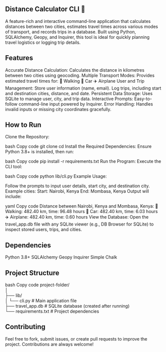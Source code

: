 ## Distance Calculator CLI 🚀

A feature-rich and interactive command-line application that calculates distances between two cities, estimates travel times across various modes of transport, and records trips in a database. Built using Python, SQLAlchemy, Geopy, and Inquirer, this tool is ideal for quickly planning travel logistics or logging trip details.

## Features
Accurate Distance Calculation: Calculates the distance in kilometres between two cities using geocoding.
Multiple Transport Modes: Provides estimated travel times for:
🚶 Walking
🚗 Car
✈️ Airplane
User and Trip Management:
Store user information (name, email).
Log trips, including start and destination cities, distance, and date.
Persistent Data Storage:
Uses SQLite to manage user, city, and trip data.
Interactive Prompts: Easy-to-follow command-line input powered by Inquirer.
Error Handling: Handles invalid inputs or missing city coordinates gracefully.

## How to Run
Clone the Repository:

bash
Copy code
git clone <repository-url>
cd <repository-folder>
Install the Required Dependencies:
Ensure Python 3.8+ is installed, then run:

bash
Copy code
pip install -r requirements.txt
Run the Program:
Execute the CLI tool:

bash
Copy code
python lib/cli.py
Example Usage:

Follow the prompts to input user details, start city, and destination city.
Example cities:
Start: Nairobi, Kenya
End: Mombasa, Kenya
Output will include:

yaml
Copy code
Distance between Nairobi, Kenya and Mombasa, Kenya:
🚶 Walking: 482.40 km, time: 96.48 hours
🚗 Car: 482.40 km, time: 6.03 hours
✈️ Airplane: 482.40 km, time: 0.60 hours
View the Database:
Open the travel_app.db file with any SQLite viewer (e.g., DB Browser for SQLite) to inspect stored users, trips, and cities.

## Dependencies
Python 3.8+
SQLAlchemy
Geopy
Inquirer
Simple Chalk
## Project Structure
bash
Copy code
project-folder/  
│  
├── lib/  
│   └── cli.py            # Main application file  
├── travel_app.db         # SQLite database (created after running)  
└── requirements.txt      # Project dependencies  
## Contributing
Feel free to fork, submit issues, or create pull requests to improve the project. Contributions are always welcome!